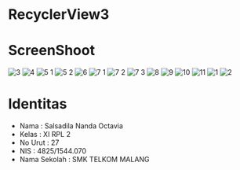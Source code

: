 # RecyclerView3
# ScreenShoot
![3](https://cloud.githubusercontent.com/assets/18629663/21813633/7cdc841a-d789-11e6-90cd-2578c0bd0932.PNG)
![4](https://cloud.githubusercontent.com/assets/18629663/21813634/7d1ab1ea-d789-11e6-8d77-86077e9ba4ff.PNG)
![5 1](https://cloud.githubusercontent.com/assets/18629663/21813635/7d3a23ea-d789-11e6-9056-9957b4d6a189.PNG)
![5 2](https://cloud.githubusercontent.com/assets/18629663/21813636/7d3c7da2-d789-11e6-8164-048d704c657b.PNG)
![6](https://cloud.githubusercontent.com/assets/18629663/21813637/7d3d05ce-d789-11e6-9114-043abbdabb56.PNG)
![7 1](https://cloud.githubusercontent.com/assets/18629663/21813638/7d3f6760-d789-11e6-8f49-599d9ea83b79.PNG)
![7 2](https://cloud.githubusercontent.com/assets/18629663/21813639/7d4416ac-d789-11e6-8b21-388c8cc3f3e2.PNG)
![7 3](https://cloud.githubusercontent.com/assets/18629663/21813640/7d54e1a8-d789-11e6-9b61-b3b54542ce7a.PNG)
![8](https://cloud.githubusercontent.com/assets/18629663/21813641/7d704178-d789-11e6-9cc4-21f2895f4fc8.PNG)
![9](https://cloud.githubusercontent.com/assets/18629663/21813642/7d763db2-d789-11e6-8fad-b662760855f1.PNG)
![10](https://cloud.githubusercontent.com/assets/18629663/21813643/7d773af0-d789-11e6-9da5-5eef9791b168.PNG)
![11](https://cloud.githubusercontent.com/assets/18629663/21813644/7d7763c2-d789-11e6-89c4-b8e423eda002.PNG)
![1](https://cloud.githubusercontent.com/assets/18629663/21813645/7d7ff866-d789-11e6-9bbb-8e89270eb02f.PNG)
![2](https://cloud.githubusercontent.com/assets/18629663/21813646/7d8e1522-d789-11e6-9ace-9617bdf5e789.PNG)
# Identitas
<ul>
<li>Nama : Salsadila Nanda Octavia 
<li>Kelas : XI RPL 2 
<li>No Urut : 27 
<li>NIS : 4825/1544.070 
<li>Nama Sekolah : SMK TELKOM MALANG
</ul>
